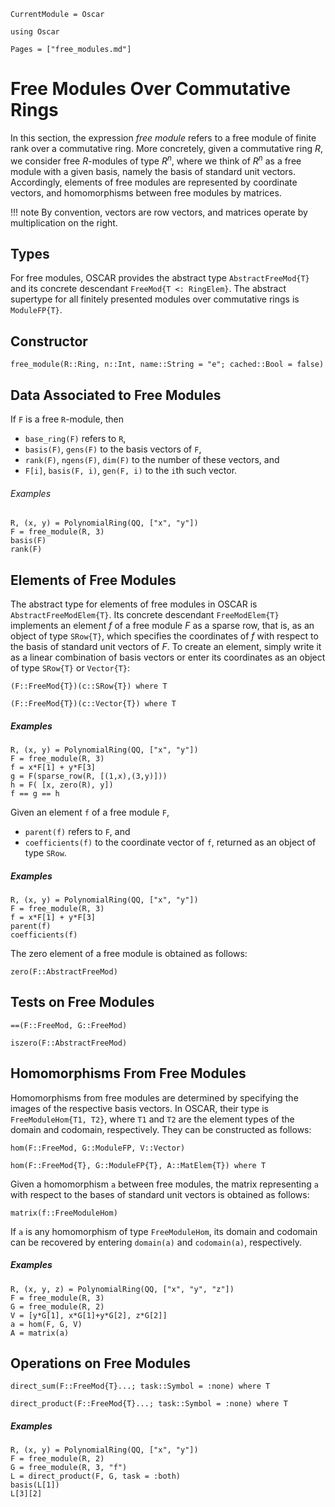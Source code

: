 ```@meta
CurrentModule = Oscar
```

```@setup oscar
using Oscar
```

```@contents
Pages = ["free_modules.md"]
```

# Free Modules Over Commutative Rings

In this section, the expression *free module*  refers to a free module of finite rank
over a commutative ring. More concretely, given a commutative ring $R$, 
we consider free $R$-modules of type $R^n$, where we think of $R^n$ as a
free module with a given basis, namely the basis of standard unit vectors.
Accordingly, elements of free modules are represented by coordinate vectors,
and homomorphisms between free modules by matrices.

!!! note
    By convention, vectors are row vectors, and matrices operate by multiplication on the right.

## Types

For free modules, OSCAR provides the abstract type `AbstractFreeMod{T}` and its concrete descendant `FreeMod{T <: RingElem}`.
The abstract supertype for all finitely presented modules over commutative rings is `ModuleFP{T}`.


## Constructor

```@docs
free_module(R::Ring, n::Int, name::String = "e"; cached::Bool = false)
```

## Data Associated to Free Modules

If `F` is a free `R`-module, then

- `base_ring(F)` refers to `R`,
- `basis(F)`, `gens(F)` to the basis vectors of `F`, 
- `rank(F)`, `ngens(F)`, `dim(F)` to the number of these vectors, and
- `F[i]`, `basis(F, i)`, `gen(F, i)` to the `i`th such vector.

###### Examples

```@repl oscar
R, (x, y) = PolynomialRing(QQ, ["x", "y"])
F = free_module(R, 3)
basis(F)
rank(F)
```

## Elements of Free Modules

The abstract type for elements of free modules in OSCAR is `AbstractFreeModElem{T}`. Its concrete
descendant `FreeModElem{T}` implements an element $f$ of a free module $F$ as a sparse row,
that is, as an object of type `SRow{T}`, which specifies the coordinates of $f$ with respect to
the basis of standard unit vectors of $F$. To create an element, simply write it as a linear combination
of basis vectors or enter its coordinates as an object of type `SRow{T}` or `Vector{T}`: 


```@julia
(F::FreeMod{T})(c::SRow{T}) where T
```

```@julia
(F::FreeMod{T})(c::Vector{T}) where T
```

##### Examples

```@repl oscar
R, (x, y) = PolynomialRing(QQ, ["x", "y"])
F = free_module(R, 3)
f = x*F[1] + y*F[3]
g = F(sparse_row(R, [(1,x),(3,y)]))
h = F( [x, zero(R), y])
f == g == h
```

Given an element `f`  of a free module `F`,
- `parent(f)` refers to `F`, and
- `coefficients(f)` to the coordinate vector of `f`, returned as an object of type `SRow`.

##### Examples

```@repl oscar
R, (x, y) = PolynomialRing(QQ, ["x", "y"])
F = free_module(R, 3)
f = x*F[1] + y*F[3]
parent(f)
coefficients(f)
```

The zero element of a free module is obtained as follows:

```@docs
zero(F::AbstractFreeMod)
```

## Tests on Free Modules

```@docs
==(F::FreeMod, G::FreeMod)
```

```@docs
iszero(F::AbstractFreeMod)
```

## Homomorphisms From Free Modules

Homomorphisms from free modules are determined by specifying the images
of the respective basis vectors. In OSCAR, their type is `FreeModuleHom{T1, T2}`, where
`T1` and `T2` are the element types of the domain and codomain, respectively. They can be
constructed as follows:

```@docs
hom(F::FreeMod, G::ModuleFP, V::Vector)
```

```@docs
hom(F::FreeMod{T}, G::ModuleFP{T}, A::MatElem{T}) where T
```

Given a homomorphism `a` between free modules,  the matrix
representing `a` with respect to the bases of standard unit vectors
is obtained as follows:


```@docs
matrix(f::FreeModuleHom)
```

If  `a`  is any homomorphism of type `FreeModuleHom`, its domain and codomain can be
recovered by entering `domain(a)` and `codomain(a)`, respectively.


##### Examples

```@repl oscar
R, (x, y, z) = PolynomialRing(QQ, ["x", "y", "z"])
F = free_module(R, 3)
G = free_module(R, 2)
V = [y*G[1], x*G[1]+y*G[2], z*G[2]]
a = hom(F, G, V)
A = matrix(a)
```

## Operations on Free Modules

```@docs
direct_sum(F::FreeMod{T}...; task::Symbol = :none) where T
```

```@docs
direct_product(F::FreeMod{T}...; task::Symbol = :none) where T
```

##### Examples

```@repl oscar
R, (x, y) = PolynomialRing(QQ, ["x", "y"])
F = free_module(R, 2)
G = free_module(R, 3, "f")
L = direct_product(F, G, task = :both)
basis(L[1])
L[3][2]
```

